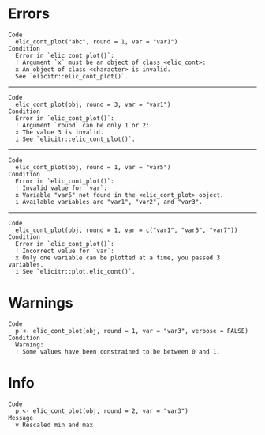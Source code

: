 # Errors

    Code
      elic_cont_plot("abc", round = 1, var = "var1")
    Condition
      Error in `elic_cont_plot()`:
      ! Argument `x` must be an object of class <elic_cont>:
      x An object of class <character> is invalid.
      See `elicitr::elic_cont_plot()`.

---

    Code
      elic_cont_plot(obj, round = 3, var = "var1")
    Condition
      Error in `elic_cont_plot()`:
      ! Argument `round` can be only 1 or 2:
      x The value 3 is invalid.
      i See `elicitr::elic_cont_plot()`.

---

    Code
      elic_cont_plot(obj, round = 1, var = "var5")
    Condition
      Error in `elic_cont_plot()`:
      ! Invalid value for `var`:
      x Variable "var5" not found in the <elic_cont_plot> object.
      i Available variables are "var1", "var2", and "var3".

---

    Code
      elic_cont_plot(obj, round = 1, var = c("var1", "var5", "var7"))
    Condition
      Error in `elic_cont_plot()`:
      ! Incorrect value for `var`:
      x Only one variable can be plotted at a time, you passed 3 variables.
      i See `elicitr::plot.elic_cont()`.

# Warnings

    Code
      p <- elic_cont_plot(obj, round = 1, var = "var3", verbose = FALSE)
    Condition
      Warning:
      ! Some values have been constrained to be between 0 and 1.

# Info

    Code
      p <- elic_cont_plot(obj, round = 2, var = "var3")
    Message
      v Rescaled min and max

